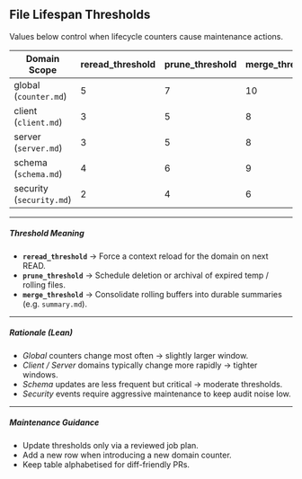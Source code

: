 <!-- @meta {
  "fileType": "permanent",
  "subtype": "thresholdPolicy",
  "purpose": "Counter thresholds that trigger rereads, pruning or merges.",
  "editPolicy": "appendOrReplace",
  "routeScope": "global"
} -->
## File Lifespan Thresholds
Values below control when lifecycle counters cause maintenance actions.

| Domain Scope | reread_threshold | prune_threshold | merge_threshold |
|--------------|-----------------|-----------------|-----------------|
| global (`counter.md`) | 5 | 7 | 10 |
| client (`client.md`) | 3 | 5 | 8 |
| server (`server.md`) | 3 | 5 | 8 |
| schema (`schema.md`) | 4 | 6 | 9 |
| security (`security.md`) | 2 | 4 | 6 |

---
##### Threshold Meaning
- **`reread_threshold`** → Force a context reload for the domain on next READ.
- **`prune_threshold`** → Schedule deletion or archival of expired temp / rolling files.
- **`merge_threshold`** → Consolidate rolling buffers into durable summaries (e.g. `summary.md`).

---
##### Rationale (Lean)
- *Global* counters change most often → slightly larger window.
- *Client / Server* domains typically change more rapidly → tighter windows.
- *Schema* updates are less frequent but critical → moderate thresholds.
- *Security* events require aggressive maintenance to keep audit noise low.

---
##### Maintenance Guidance
- Update thresholds only via a reviewed job plan.
- Add a new row when introducing a new domain counter.
- Keep table alphabetised for diff-friendly PRs.
